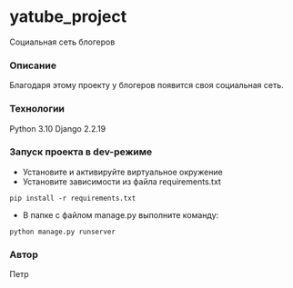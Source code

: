 ﻿# yatube_project
Социальная сеть блогеров

### Описание
Благодаря этому проекту у блогеров появится своя социальная сеть.

### Технологии
Python 3.10
Django 2.2.19

### Запуск проекта в dev-режиме
- Установите и активируйте виртуальное окружение
- Установите зависимости из файла requirements.txt
```
pip install -r requirements.txt
``` 
- В папке с файлом manage.py выполните команду:
```
python manage.py runserver
```
### Автор
Петр

